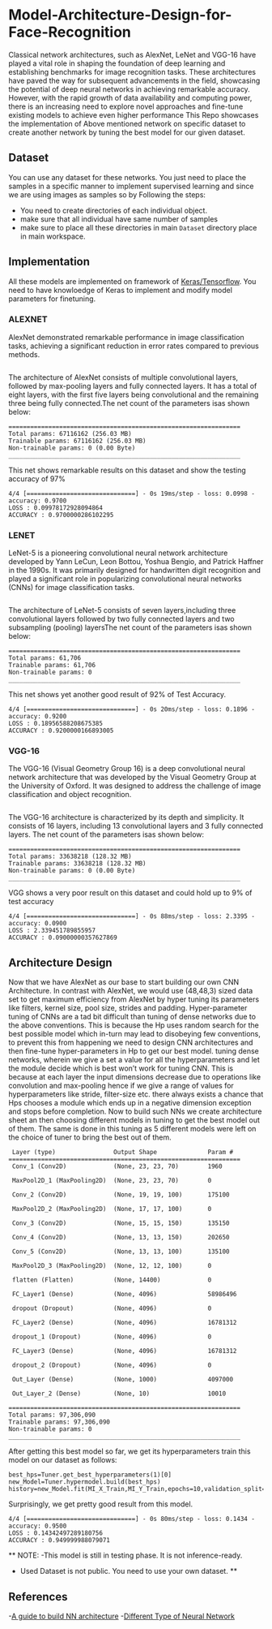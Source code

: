 # Model-Architecture-Design-for-Face-Recognition


Classical network architectures, such as AlexNet, LeNet and VGG-16 have played a vital role in shaping the foundation of deep learning and establishing benchmarks for image  recognition tasks. These architectures have paved the way for subsequent advancements in the field, showcasing 
the potential of deep neural networks in achieving remarkable accuracy. However, with the rapid growth of data 
availability and computing power, there is an increasing need to explore novel approaches and fine-tune existing 
models to achieve even higher performance
This Repo showcases the implementation of Above mentioned network on specific dataset to create another network by tuning the best model for our given dataset.

## Dataset

You can use any dataset for these networks. You just need to place the samples in a specific manner to implement supervised learning and since we are using images as samples so by Following the steps:

- You need to create directories of each individual object.
- make sure that all individual have same number of samples
- make sure to place all these directories in main `Dataset` directory place in main workspace.

## Implementation

All these models are implemented on framework of [Keras/Tensorflow](https://keras.io/). You need to have knowloedge of Keras to implement and modify model parameters for finetuning.

### ALEXNET

AlexNet demonstrated remarkable performance in image classification tasks, achieving a significant 
reduction in error rates compared to previous methods.

<p align = "center">
<img src = "">
</p>

The architecture of AlexNet consists of 
multiple convolutional layers, followed by max-pooling layers and fully connected layers. It has a 
total of eight layers, with the first five layers being convolutional and the remaining three being fully 
connected.The net count of the parameters isas shown below:

```
================================================================
Total params: 67116162 (256.03 MB)
Trainable params: 67116162 (256.03 MB)
Non-trainable params: 0 (0.00 Byte)
________________________________________________________________
```

This net shows remarkable results on this dataset and show the testing accuracy of 97%

```
4/4 [==============================] - 0s 19ms/step - loss: 0.0998 - accuracy: 0.9700
LOSS : 0.09978172928094864
ACCURACY : 0.9700000286102295
```

### LENET

LeNet-5 is a pioneering convolutional neural network architecture developed by Yann LeCun, Leon 
Bottou, Yoshua Bengio, and Patrick Haffner in the 1990s. It was primarily designed for handwritten 
digit recognition and played a significant role in popularizing convolutional neural networks (CNNs) 
for image classification tasks. 

<p align = "center">
<img src = "">
</p>

The architecture of LeNet-5 consists of seven layers,including three convolutional layers followed by two fully connected layers and two subsampling (pooling) layersThe net count of the parameters isas shown below:

```
================================================================
Total params: 61,706
Trainable params: 61,706
Non-trainable params: 0
________________________________________________________________
```

This net shows yet another good result of 92% of Test Accuracy.

```
4/4 [==============================] - 0s 20ms/step - loss: 0.1896 - accuracy: 0.9200
LOSS : 0.18956588208675385
ACCURACY : 0.9200000166893005
```


### VGG-16

The VGG-16 (Visual Geometry Group 16) is a deep convolutional neural network architecture that 
was developed by the Visual Geometry Group at the University of Oxford. It was designed to address 
the challenge of image classification and object recognition. 

<p align = "center">
<img src = "">
</p>

The VGG-16 architecture is 
characterized by its depth and simplicity. It consists of 16 layers, including 13 convolutional layers 
and 3 fully connected layers. The net count of the parameters isas shown below:

```
================================================================
Total params: 33638218 (128.32 MB)
Trainable params: 33638218 (128.32 MB)
Non-trainable params: 0 (0.00 Byte)
________________________________________________________________
```

VGG shows a very poor result on this dataset and could hold up to 9% of test accuracy


```
4/4 [==============================] - 0s 88ms/step - loss: 2.3395 - accuracy: 0.0900
LOSS : 2.339451789855957
ACCURACY : 0.09000000357627869
```

## Architecture Design

Now that we have AlexNet as our base to start building our own CNN Architecture. In contrast with 
AlexNet, we would use (48,48,3) sized data set to get maximum efficiency from AlexNet by hyper tuning
its parameters like filters, kernel size, pool size, strides and padding.
Hyper-parameter tuning of CNNs are a tad bit difficult than tuning of dense networks due to the above 
conventions. This is because the Hp uses random search for the best possible model which in-turn may 
lead to disobeying few conventions, to prevent this from happening we need to design CNN architectures 
and then fine-tune hyper-parameters in Hp to get our best model.
tuning dense networks, wherein we give a set a value for all the hyperparameters and let the module 
decide which is best won’t work for tuning CNN. This is because at each layer the input dimensions 
decrease due to operations like convolution and max-pooling hence if we give a range of values for 
hyperparameters like stride, filter-size etc. there always exists a chance that Hps chooses a module which 
ends up in a negative dimension exception and stops before completion. Now to build such NNs we create 
architecture sheet an then choosing different models in tuning to get the best model out of them.
The same is done in this tuning as 5 different models were left on the choice of tuner to bring the best out 
of them.

```
 Layer (type)                Output Shape              Param #   
================================================================
 Conv_1 (Conv2D)             (None, 23, 23, 70)        1960      
                                                                 
 MaxPool2D_1 (MaxPooling2D)  (None, 23, 23, 70)        0         
                                                                 
 Conv_2 (Conv2D)             (None, 19, 19, 100)       175100    
                                                                 
 MaxPool2D_2 (MaxPooling2D)  (None, 17, 17, 100)       0         
                                                                 
 Conv_3 (Conv2D)             (None, 15, 15, 150)       135150    
                                                                 
 Conv_4 (Conv2D)             (None, 13, 13, 150)       202650    
                                                                 
 Conv_5 (Conv2D)             (None, 13, 13, 100)       135100    
                                                                 
 MaxPool2D_3 (MaxPooling2D)  (None, 12, 12, 100)       0         
                                                                 
 flatten (Flatten)           (None, 14400)             0         
                                                                 
 FC_Layer1 (Dense)           (None, 4096)              58986496  
                                                                 
 dropout (Dropout)           (None, 4096)              0         
                                                                 
 FC_Layer2 (Dense)           (None, 4096)              16781312  
                                                                 
 dropout_1 (Dropout)         (None, 4096)              0         
                                                                 
 FC_Layer3 (Dense)           (None, 4096)              16781312  
                                                                 
 dropout_2 (Dropout)         (None, 4096)              0         
                                                                 
 Out_Layer (Dense)           (None, 1000)              4097000   
                                                                 
 Out_Layer_2 (Dense)         (None, 10)                10010     
                                                                 
================================================================
Total params: 97,306,090
Trainable params: 97,306,090
Non-trainable params: 0
________________________________________________________________
```

After getting this best model so far, we get its hyperparameters train this model on our dataset as follows:

```
best_hps=Tuner.get_best_hyperparameters(1)[0]
new_Model=Tuner.hypermodel.build(best_hps)
history=new_Model.fit(MI_X_Train,MI_Y_Train,epochs=10,validation_split=0.2)
```

Surprisingly, we get pretty good result from this model.

```
4/4 [==============================] - 0s 80ms/step - loss: 0.1434 - accuracy: 0.9500
LOSS : 0.14342497289180756
ACCURACY : 0.949999988079071
```

**
NOTE: 
-This model is still in testing phase. It is not inference-ready.
- Used Dataset is not public. You need to use your own dataset.
**

## References
-[A guide to build NN architecture](https://towardsdatascience.com/a-guide-to-an-efficient-way-to-build-neural-network-architectures-part-ii-hyper-parameter-42efca01e5d7?gi=75beb0daf8b5)
-[Different Type of Neural Network](https://www.analyticsvidhya.com/blog/2020/02/cnn-vs-rnn-vs-mlp-analyzing-3-types-of-neural-networks-in-deep-learning/)

